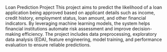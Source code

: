 Loan Prediction Project
This project aims to predict the likelihood of a loan application being approved based on applicant details such as income, credit history, employment status, loan amount, and other financial indicators. By leveraging machine learning models, the system helps financial institutions automate risk assessment and improve decision-making efficiency. The project includes data preprocessing, exploratory data analysis (EDA), feature engineering, model training, and performance evaluation to ensure reliable predictions.
